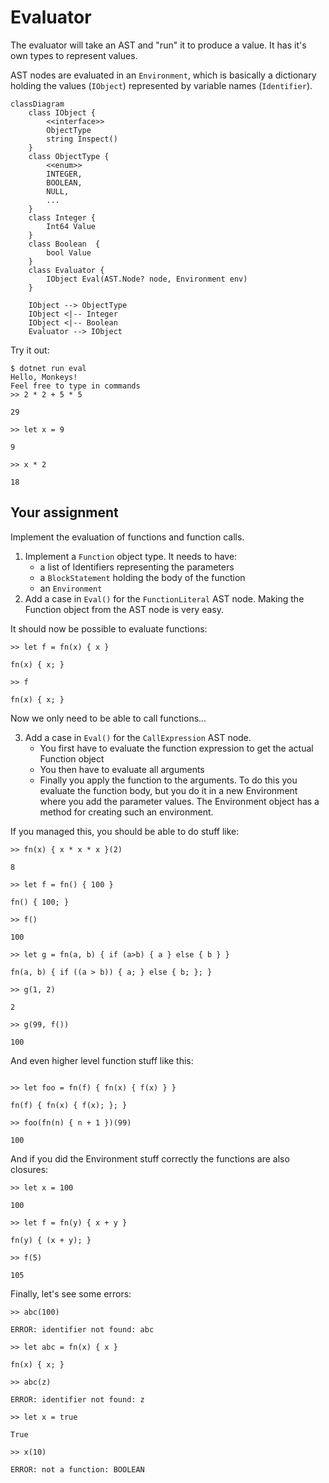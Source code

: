 # Evaluator

The evaluator will take an AST and "run" it to produce a value. It has it's own types to represent values.

AST nodes are evaluated in an `Environment`, which is basically a dictionary holding the values (`IObject`) represented by variable names (`Identifier`).

```mermaid
classDiagram
    class IObject {
        <<interface>>
        ObjectType
        string Inspect()
    }
    class ObjectType {
        <<enum>>
        INTEGER,
        BOOLEAN,
        NULL,
        ...
    }
    class Integer {
        Int64 Value
    }
    class Boolean  {
        bool Value
    }
    class Evaluator {
        IObject Eval(AST.Node? node, Environment env)
    }

    IObject --> ObjectType
    IObject <|-- Integer
    IObject <|-- Boolean
    Evaluator --> IObject
```

Try it out:

```
$ dotnet run eval
Hello, Monkeys!
Feel free to type in commands
>> 2 * 2 + 5 * 5

29

>> let x = 9

9

>> x * 2

18
```

## Your assignment

Implement the evaluation of functions and function calls.

1. Implement a `Function` object type. It needs to have:
    - a list of Identifiers representing the parameters
    - a `BlockStatement` holding the body of the function
    - an `Environment`
1. Add a case in `Eval()` for the `FunctionLiteral` AST node. Making the Function object from the AST node is very easy.

It should now be possible to evaluate functions:

```
>> let f = fn(x) { x }

fn(x) { x; }

>> f

fn(x) { x; }
```

Now we only need to be able to call functions...

3. Add a case in `Eval()` for the `CallExpression` AST node.
    - You first have to evaluate the function expression to get the actual Function object
    - You then have to evaluate all arguments
    - Finally you apply the function to the arguments. To do this you evaluate the function body, but you do it in a new Environment where you add the parameter values. The Environment object has a method for creating such an environment.

If you managed this, you should be able to do stuff like:

```
>> fn(x) { x * x * x }(2)

8

>> let f = fn() { 100 }

fn() { 100; }

>> f()

100

>> let g = fn(a, b) { if (a>b) { a } else { b } }

fn(a, b) { if ((a > b)) { a; } else { b; }; }

>> g(1, 2)

2

>> g(99, f())

100

```

And even higher level function stuff like this:

```

>> let foo = fn(f) { fn(x) { f(x) } }

fn(f) { fn(x) { f(x); }; }

>> foo(fn(n) { n + 1 })(99)

100
```

And if you did the Environment stuff correctly the functions are also closures:

```
>> let x = 100

100

>> let f = fn(y) { x + y }

fn(y) { (x + y); }

>> f(5)

105
```

Finally, let's see some errors:

```
>> abc(100)

ERROR: identifier not found: abc

>> let abc = fn(x) { x }

fn(x) { x; }

>> abc(z)

ERROR: identifier not found: z

>> let x = true

True

>> x(10)

ERROR: not a function: BOOLEAN

```